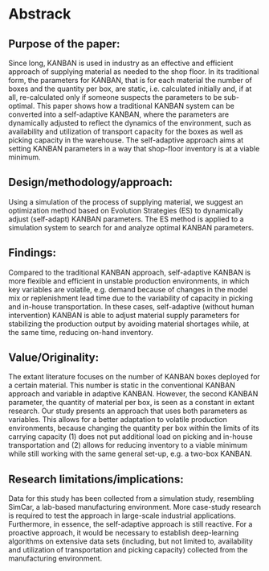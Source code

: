 # Abstrack

## Purpose of the paper:
Since long, KANBAN is used in industry as an effective and efficient approach of supplying material as needed to the shop floor. In its traditional form, the parameters for KANBAN, that is for each material the number of boxes and the quantity per box, are static, i.e. calculated initially and, if at all, re-calculated only if someone suspects the parameters to be sub-optimal. This paper shows how a traditional KANBAN system can be converted into a self-adaptive KANBAN, where the parameters are dynamically adjusted to reflect the dynamics of the environment, such as availability and utilization of transport capacity for the boxes as well as picking capacity in the warehouse. The self-adaptive approach aims at setting KANBAN parameters in a way that shop-floor inventory is at a viable minimum.

## Design/methodology/approach: 
Using a simulation of the process of supplying material, we suggest an optimization method based on Evolution Strategies (ES) to dynamically adjust (self-adapt) KANBAN parameters. The ES method is applied to a simulation system to search for and analyze optimal KANBAN parameters.  

## Findings: 
Compared to the traditional KANBAN approach, self-adaptive KANBAN is more flexible and efficient in unstable production environments, in which key variables are volatile, e.g. demand because of changes in the model mix or replenishment lead time due to the variability of capacity in picking and in-house transportation. In these cases, self-adaptive (without human intervention) KANBAN is able to adjust material supply parameters for stabilizing the production output by avoiding material shortages while, at the same time, reducing on-hand inventory. 


## Value/Originality: 
The extant literature focuses on the number of KANBAN boxes deployed for a certain material. This number is static in the conventional KANBAN approach and variable in adaptive KANBAN. However, the second KANBAN parameter, the quantity of material per box, is seen as a constant in extant research. Our study presents an approach that uses both parameters as variables. This allows for a better adaptation to volatile production environments, because changing the quantity per box within the limits of its carrying capacity (1) does not put additional load on picking and in-house transportation and (2) allows for reducing inventory to a viable minimum while still working with the same general set-up, e.g. a two-box KANBAN.

## Research limitations/implications:
Data for this study has been collected from a simulation study, resembling SimCar, a lab-based manufacturing environment. More case-study research is required to test the approach in large-scale industrial applications. Furthermore, in essence, the self-adaptive approach is still reactive. For a proactive approach, it would be necessary to establish deep-learning algorithms on extensive data sets (including, but not limited to, availability and utilization of transportation and picking capacity) collected from the manufacturing environment.

